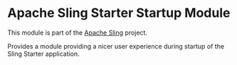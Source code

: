 # Apache Sling Starter Startup Module

This module is part of the [Apache Sling](https://sling.apache.org) project.

Provides a module providing a nicer user experience during startup of the Sling Starter application.
